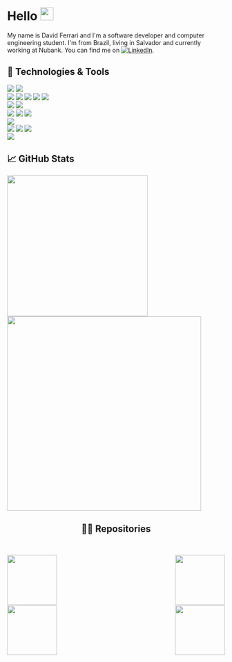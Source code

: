 # Hello <img src="https://raw.githubusercontent.com/MartinHeinz/MartinHeinz/master/wave.gif" width="30px">

My name is David Ferrari and I'm a software developer and computer engineering student. I'm from Brazil, living in Salvador and currently working at Nubank. You can find me on [![LinkedIn][2.2]][2].

## 🔧 Technologies & Tools
![](https://img.shields.io/badge/OS-Ubuntu-informational?style=flat&logo=ubuntu&logoColor=white&color=cb10c5)
![](https://img.shields.io/badge/OS-MacOS-informational?style=flat&logo=macos&logoColor=white&color=cb10c5)\
![](https://img.shields.io/badge/Code-CSharp-informational?style=flat&logo=csharp&logoColor=white&color=6010cb)
![](https://img.shields.io/badge/Code-Python-informational?style=flat&logo=python&logoColor=white&color=6010cb)
![](https://img.shields.io/badge/Code-Rust-informational?style=flat&logo=rust&logoColor=white&color=6010cb)
![](https://img.shields.io/badge/Code-JavaScript-informational?style=flat&logo=javascript&logoColor=white&color=6010cb)
![](https://img.shields.io/badge/Code-LaTex-informational?style=flat&logo=latex&logoColor=white&color=6010cb)\
![](https://img.shields.io/badge/Library-React-informational?style=flat&logo=react&logoColor=white&color=61dafb)
![](https://img.shields.io/badge/Framework-.NET-informational?style=flat&logo=.net&logoColor=white&color=61dafb)\
![](https://img.shields.io/badge/DataBase-OracleSQL-informational?style=flat&logo=oracle&logoColor=white&color=cb1b10)
![](https://img.shields.io/badge/DataBase-PostgreSQL-informational?style=flat&logo=postgresql&logoColor=white&color=cb1b10)
![](https://img.shields.io/badge/DataBase-Redis-informational?style=flat&logo=redis&logoColor=white&color=cb1b10)\
![](https://img.shields.io/badge/Message-RabbitMQ-informational?style=flat&logo=rabbitmq&logoColor=white&color=cb1b10)\
![](https://img.shields.io/badge/Tools-Docker-informational?style=flat&logo=docker&logoColor=white&color=10cb10)
![](https://img.shields.io/badge/Tools-Kibana-informational?style=flat&logo=kibana&logoColor=white&color=10cb10)
![](https://img.shields.io/badge/Tools-Postman-informational?style=flat&logo=postman&logoColor=white&color=10cb10)\
![](https://img.shields.io/badge/Editor-Nvim-informational?style=flat&logo=neovim&logoColor=white&color=263de4)

## &#x1f4c8; GitHub Stats
<p>
<a href="https://github.com/anuraghazra/github-readme-stats">
      <img width=325 align="center" src="https://github-readme-stats.vercel.app/api/top-langs/?username=redfoggg&hide=tsql,Cuda&title_color=61dafb&text_color=ffffff&icon_color=61dafb&bg_color=20232a&langs_count=8&layout=compact&border_color=61dafb&hide_border=true" />
</a>

<a href="https://github.com/redfoggg/github-readme-stats" title="Go to Source">
  <img align="center" width=449 src="https://github-readme-stats.vercel.app/api?username=redfoggg&show_icons=true&theme=react&border_color=61dafb&hide_border=true" />
</a>
</p>


<h2 align="center">👨‍💻 Repositories</h2>
<br>
<div width="100%" align="center">

  <a align="left" href="https://github.com/redfoggg/UnBank" title="UnBank"><img align="left" height="115" src="https://github-readme-stats.vercel.app/api/pin/?username=redfoggg&repo=UnBank&theme=react&border_color=61dafb&border_radius=10"></a>
  
  <a align="right" href="https://github.com/redfoggg/FlaskSocketIO-React-Boilerplate" title="Data Structures"><img align="right" height="115" src="https://github-readme-stats.vercel.app/api/pin/?username=redfoggg&repo=FlaskSocketIO-React-Boilerplate&theme=react&border_color=61dafb&border_radius=10"></a>

</div>
<br/><br/><br/><br/><br/><br/>

<div width="100%" align="center">
  
  <a align="left" href="https://github.com/redfoggg/generate-random-policies-list" title="generate-random-policies-list"><img align="left" height="115" src="https://github-readme-stats.vercel.app/api/pin/?username=redfoggg&repo=generate-random-policies-list&theme=react&border_color=61dafb&border_radius=10"></a>
  
  <a align="right" href="https://github.com/redfoggg/PythonSerialReader" title="PythonSerialReader"><img align="right" height="115" src="https://github-readme-stats.vercel.app/api/pin/?username=redfoggg&repo=PythonSerialReader&theme=react&border_color=61dafb&border_radius=10"></a>

</div>




<!-- links to social media icons -->

<!-- icons with padding -->

[1.1]: http://i.imgur.com/0o48UoR.png (github icon with padding)

<!-- icons without padding -->

[1.2]: http://i.imgur.com/9I6NRUm.png (github icon without padding)
[2.2]: https://raw.githubusercontent.com/MartinHeinz/MartinHeinz/master/linkedin-3-16.png (LinkedIn icon without padding)


<!-- links to your social media accounts -->

[1]: https://github.com/redfoggg
[2]: https://www.linkedin.com/in/davidferrari13/


<!-- Resources -->
<!-- Icons: https://simpleicons.org/ -->
<!-- GitHub Stats: https://github.com/anuraghazra/github-readme-stats -->
<!-- Emojis: https://emojipedia.org/emoji/ -->
<!-- HTML Emojis: https://www.fileformat.info/index.htm -->
<!-- Shields: https://shields.io/ -->
<!-- Awesome GitHub Profile README: https://github.com/abhisheknaiidu/awesome-github-profile-readme -->
